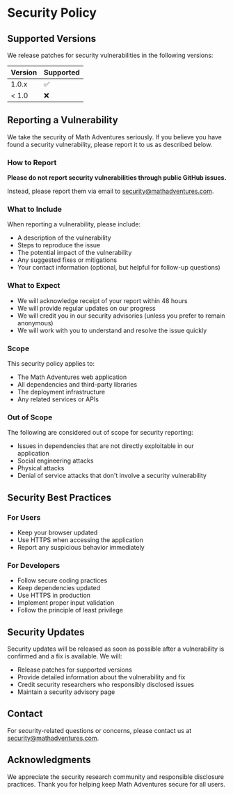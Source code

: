 # Security Policy

## Supported Versions

We release patches for security vulnerabilities in the following versions:

| Version | Supported          |
| ------- | ------------------ |
| 1.0.x   | :white_check_mark: |
| < 1.0   | :x:                |

## Reporting a Vulnerability

We take the security of Math Adventures seriously. If you believe you have found a security vulnerability, please report it to us as described below.

### How to Report

**Please do not report security vulnerabilities through public GitHub issues.**

Instead, please report them via email to [security@mathadventures.com](mailto:security@mathadventures.com).

### What to Include

When reporting a vulnerability, please include:

- A description of the vulnerability
- Steps to reproduce the issue
- The potential impact of the vulnerability
- Any suggested fixes or mitigations
- Your contact information (optional, but helpful for follow-up questions)

### What to Expect

- We will acknowledge receipt of your report within 48 hours
- We will provide regular updates on our progress
- We will credit you in our security advisories (unless you prefer to remain anonymous)
- We will work with you to understand and resolve the issue quickly

### Scope

This security policy applies to:

- The Math Adventures web application
- All dependencies and third-party libraries
- The deployment infrastructure
- Any related services or APIs

### Out of Scope

The following are considered out of scope for security reporting:

- Issues in dependencies that are not directly exploitable in our application
- Social engineering attacks
- Physical attacks
- Denial of service attacks that don't involve a security vulnerability

## Security Best Practices

### For Users
- Keep your browser updated
- Use HTTPS when accessing the application
- Report any suspicious behavior immediately

### For Developers
- Follow secure coding practices
- Keep dependencies updated
- Use HTTPS in production
- Implement proper input validation
- Follow the principle of least privilege

## Security Updates

Security updates will be released as soon as possible after a vulnerability is confirmed and a fix is available. We will:

- Release patches for supported versions
- Provide detailed information about the vulnerability and fix
- Credit security researchers who responsibly disclosed issues
- Maintain a security advisory page

## Contact

For security-related questions or concerns, please contact us at [security@mathadventures.com](mailto:security@mathadventures.com).

## Acknowledgments

We appreciate the security research community and responsible disclosure practices. Thank you for helping keep Math Adventures secure for all users.

